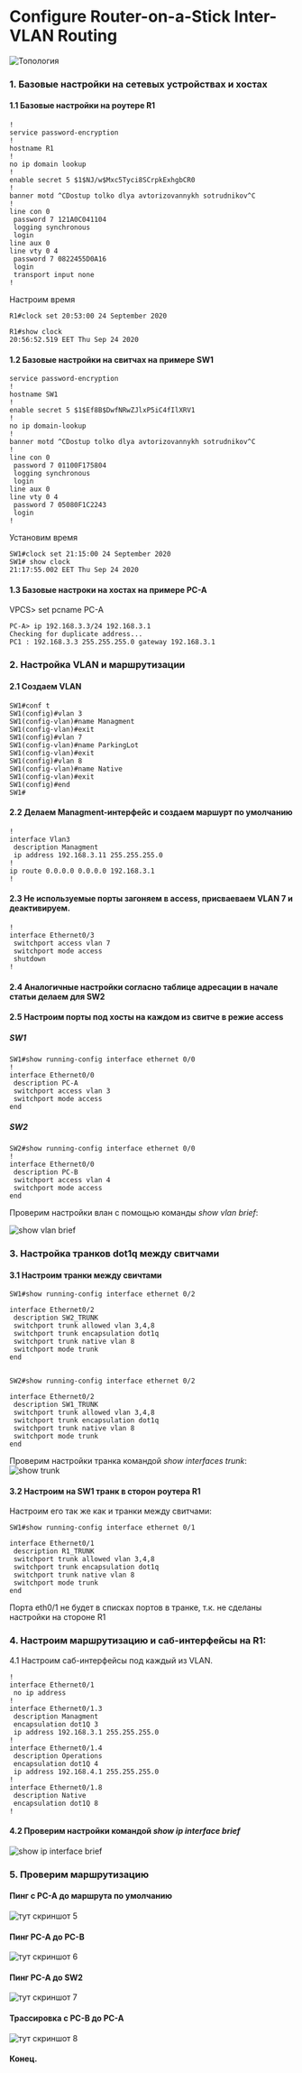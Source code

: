 # Configure Router-on-a-Stick Inter-VLAN Routing



![Топология](https://github.com/degreekeeper/otus-network/blob/master/less01_VTP_DTP/VLAN/screen/Screenshot_1.jpg)




### 1. Базовые настройки на сетевых устройствах и хостах

#### 1.1 Базовые настройки на роутере R1



```
!
service password-encryption
!
hostname R1
!
no ip domain lookup
!
enable secret 5 $1$NJ/w$Mxc5Tyci8SCrpkExhgbCR0
!
banner motd ^CDostup tolko dlya avtorizovannykh sotrudnikov^C
!
line con 0
 password 7 121A0C041104
 logging synchronous
 login
line aux 0
line vty 0 4
 password 7 0822455D0A16
 login
 transport input none
!
```

Настроим время

```
R1#clock set 20:53:00 24 September 2020

R1#show clock
20:56:52.519 EET Thu Sep 24 2020
```

#### 1.2 Базовые настройки на свитчах на примере SW1

```
service password-encryption
!
hostname SW1
!
enable secret 5 $1$Ef8B$DwfNRwZJlxP5iC4fIlXRV1
!
no ip domain-lookup
!
banner motd ^CDostup tolko dlya avtorizovannykh sotrudnikov^C
!
line con 0
 password 7 01100F175804
 logging synchronous
 login
line aux 0
line vty 0 4
 password 7 05080F1C2243
 login
!
```

Установим время

```
SW1#clock set 21:15:00 24 September 2020
SW1# show clock
21:17:55.002 EET Thu Sep 24 2020
```

#### 1.3 Базовые настроки на хостах на примере PC-A

VPCS> set pcname PC-A

```
PC-A> ip 192.168.3.3/24 192.168.3.1
Checking for duplicate address...
PC1 : 192.168.3.3 255.255.255.0 gateway 192.168.3.1
```

### 2. Настройка VLAN и маршрутизации

#### 2.1 Создаем VLAN

```
SW1#conf t
SW1(config)#vlan 3
SW1(config-vlan)#name Managment
SW1(config-vlan)#exit
SW1(config)#vlan 7
SW1(config-vlan)#name ParkingLot
SW1(config-vlan)#exit
SW1(config)#vlan 8
SW1(config-vlan)#name Native
SW1(config-vlan)#exit
SW1(config)#end
SW1#
```

#### 2.2 Делаем Managment-интерфейс и создаем маршурт по умолчанию



```
!
interface Vlan3
 description Managment
 ip address 192.168.3.11 255.255.255.0
!
ip route 0.0.0.0 0.0.0.0 192.168.3.1
!
```

#### 2.3 Не используемые порты загоняем в access, присваеваем VLAN 7 и деактивируем.

```
!
interface Ethernet0/3
 switchport access vlan 7
 switchport mode access
 shutdown
! 
```

#### 2.4 Аналогичные настройки согласно таблице адресации в начале статьи делаем для SW2

#### 2.5 Настроим порты под хосты на каждом из свитче в режие access 

##### SW1

```
SW1#show running-config interface ethernet 0/0
!
interface Ethernet0/0
 description PC-A
 switchport access vlan 3
 switchport mode access
end
```

##### SW2

```
SW2#show running-config interface ethernet 0/0
!
interface Ethernet0/0
 description PC-B
 switchport access vlan 4
 switchport mode access
end
```

Проверим настройки влан с помощью команды *show vlan brief*:

![show vlan brief](https://github.com/degreekeeper/otus-network/blob/master/less01_VTP_DTP/VLAN/screen/Screenshot_2.jpg)

### 3. Настройка транков dot1q между свитчами

#### 3.1 Настроим транки между свичтами

```
SW1#show running-config interface ethernet 0/2

interface Ethernet0/2
 description SW2_TRUNK
 switchport trunk allowed vlan 3,4,8
 switchport trunk encapsulation dot1q
 switchport trunk native vlan 8
 switchport mode trunk
end


```

```
SW2#show running-config interface ethernet 0/2

interface Ethernet0/2
 description SW1_TRUNK
 switchport trunk allowed vlan 3,4,8
 switchport trunk encapsulation dot1q
 switchport trunk native vlan 8
 switchport mode trunk
end
```

Проверим настройки транка командой *show interfaces trunk*:
![show trunk](https://github.com/degreekeeper/otus-network/blob/master/less01_VTP_DTP/VLAN/screen/Screenshot_3.jpg)

#### 3.2 Настроим на SW1 транк в сторон роутера R1

Настроим его так же как и транки между свитчами:

```
SW1#show running-config interface ethernet 0/1

interface Ethernet0/1
 description R1_TRUNK
 switchport trunk allowed vlan 3,4,8
 switchport trunk encapsulation dot1q
 switchport trunk native vlan 8
 switchport mode trunk
end
```

Порта eth0/1 не будет в списках портов в транке, т.к. не сделаны настройки на стороне R1

### 4. Настроим маршрутизацию и саб-интерфейсы на R1:

4.1 Настроим саб-интерфейсы под каждый из VLAN.

```
!
interface Ethernet0/1
 no ip address
!
interface Ethernet0/1.3
 description Managment
 encapsulation dot1Q 3
 ip address 192.168.3.1 255.255.255.0
!
interface Ethernet0/1.4
 description Operations
 encapsulation dot1Q 4
 ip address 192.168.4.1 255.255.255.0
!
interface Ethernet0/1.8
 description Native
 encapsulation dot1Q 8
!
```

#### 4.2  Проверим настройки командой *show ip interface brief*

![show ip interface brief](https://github.com/degreekeeper/otus-network/blob/master/less01_VTP_DTP/VLAN/screen/Screenshot_4.jpg)

### 5. Проверим маршрутизацию

#### Пинг с PC-A до маршрута по умолчанию

![тут скриншот 5](https://github.com/degreekeeper/otus-network/blob/master/less01_VTP_DTP/VLAN/screen/Screenshot_5.jpg)

#### Пинг PC-A до PC-B

![тут скриншот 6](https://github.com/degreekeeper/otus-network/blob/master/less01_VTP_DTP/VLAN/screen/Screenshot_6.jpg)

#### Пинг PC-A до SW2

![тут скриншот 7](https://github.com/degreekeeper/otus-network/blob/master/less01_VTP_DTP/VLAN/screen/Screenshot_7.jpg)

#### Трассировка с PC-B до PC-A

![тут скриншот 8](https://github.com/degreekeeper/otus-network/blob/master/less01_VTP_DTP/VLAN/screen/Screenshot_8.jpg)



#### Конец.